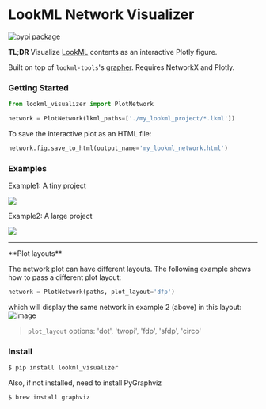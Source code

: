 # LookML Network Visualizer

[![pypi package](https://img.shields.io/pypi/v/lookml_visualizer.svg)](https://pypi.org/project/lookml_visualizer/)

**TL;DR** Visualize [LookML](https://docs.looker.com/data-modeling/learning-lookml/what-is-lookml) contents as an interactive Plotly figure.

Built on top of `lookml-tools`'s [grapher](https://github.com/ww-tech/lookml-tools/blob/master/lkmltools/grapher/lookml_grapher.py). Requires NetworkX and Plotly.  

### Getting Started

```python
from lookml_visualizer import PlotNetwork

network = PlotNetwork(lkml_paths=['./my_lookml_project/*.lkml'])
```

To save the interactive plot as an HTML file:

```python
network.fig.save_to_html(output_name='my_lookml_network.html')
```

### Examples

Example1: A tiny project

![](./examples/lookml_visualizer_sample1.gif)

Example2: A large project

![](./examples/lookml_visualizer_sample2.gif)

<hr>
**Plot layouts**

The network plot can have different layouts. The following example shows how to pass a different plot layout:

```python
network = PlotNetwork(paths, plot_layout='dfp')
```
which will display the same network in example 2 (above) in this layout:
![image](https://user-images.githubusercontent.com/3298308/103260846-2838b500-496d-11eb-9f01-ab15704983e6.png)

> `plot_layout` options: 'dot', 'twopi', 'fdp', 'sfdp', 'circo'

### Install

```bash
$ pip install lookml_visualizer
```
Also, if not installed, need to install PyGraphviz

```bash
$ brew install graphviz
```
